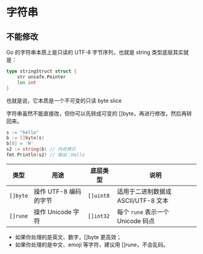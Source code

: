 # 字符串

## 不能修改
Go 的字符串本质上是只读的 UTF-8 字节序列，也就是 string 类型底层其实就是：
```go
type stringStruct struct {
    str unsafe.Pointer
    len int
}
```
也就是说，它本质是一个不可变的只读 byte slice

字符串虽然不能直接改，但你可以先转成可变的 []byte，再进行修改，然后再转回来。
```go
s := "hello"
b := []byte(s)
b[0] = 'H'
s2 := string(b) // 内存拷贝
fmt.Println(s2) // 输出：Hallo
```

| 类型   | 用途                     | 底层类型  | 说明                          |
|--------|--------------------------|-----------|-------------------------------|
| `[]byte` | 操作 UTF-8 编码的字节     | `[]uint8` | 适用于二进制数据或 ASCII/UTF-8 文本 |
| `[]rune` | 操作 Unicode 字符        | `[]int32` | 每个 `rune` 表示一个 Unicode 码点   |

* 如果你处理的是英文、数字，[]byte 更高效；
* 如果你处理的是中文、emoji 等字符，建议用 []rune，不会乱码。

